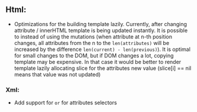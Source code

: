 ## Html:
* Optimizations for the building template lazily. Currently, after changing attribute / innerHTML template is being updated instantly.
It is possible to instead of using the mutations (when attribute at n-th position changes, all attributes from 
the n to the `len(attributes)` will be increased by the difference `len(current) - len(previous)`). It is optimal for small changes to the DOM,
but if DOM changes a lot, copying template may be expensive. In that case it would be better to 
render template lazily allocating slice for the attributes new value (slice[i] == nil means that value was not updated)

### Xml:
* Add support for `or` for attributes selectors